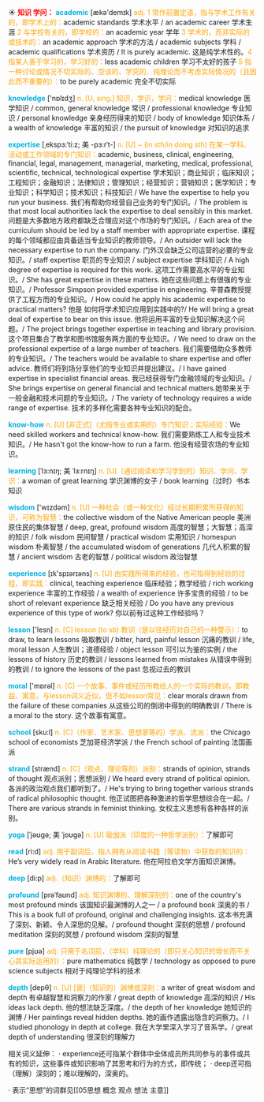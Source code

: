 ☀ <font color="red">**知识 学问：**</font>
<font color="sky blue">**academic**</font> [ækə'demɪk] 
<font color="orange">adj. 1 常作前置定语，指与学术工作有关的，即学术上的：</font>academic standards 学术水平 / an academic career 学术生涯 <font color="orange">2 与学校有关的，即学校的：</font>an academic year 学年 <font color="orange">3 学术的，而非实际的或技术的：</font>an academic approach 学术的方法 / academic subjects 学科 / academic qualifications 学术资历 / It is purely academic. 这是纯学术性的。<font color="orange">4 指某人善于学习的，学习好的：</font>less academic children 学习不太好的孩子 <font color="orange">5 指一种讨论或情况不切实际的、空谈的、学究的、纯理论而不考虑实际情况的（且因此而不重要的）：</font>to be purely academic 完全不切实际

<font color="sky blue">**knowledge**</font> ['nɒlɪdӡ] 
<font color="orange">n. [U, sing.] 知识，学识，学问：</font>medical knowledge 医学知识 / common, general knowledge 常识 / professional knowledge 专业知识 / personal knowledge 亲身经历得来的知识 / body of knowledge 知识体系 / a wealth of knowledge 丰富的知识 / the pursuit of knowledge 对知识的追求
                      
<font color="sky blue">**expertise**</font> [ˌekspɜ:ˈti:z; 美 -pɜ:rˈt-]
<font color="orange">n. [U] ~ (in sth/in doing sth) 在某一学科、活动或工作领域的专门知识：</font>academic, business, clinical, engineering, financial, legal, management, managerial, marketing, medical, professional, scientific, technical, technological expertise 学术知识；商业知识；临床知识；工程知识；金融知识；法律知识；管理知识；经营知识；营销知识；医学知识；专业知识；科学知识；技术知识；科技知识 / We have the expertise to help you run your business. 我们有帮助你经营自己业务的专门知识。/ The problem is that most local authorities lack the expertise to deal sensibly in this market. 问题是大多数地方政府都缺乏合理应对这个市场的专门知识。/ Each area of the curriculum should be led by a staff member with appropriate expertise. 课程的每个领域都应由具备适当专业知识的教师领导。/ An outsider will lack the necessary expertise to run the company. 门外汉会缺乏公司运营的必要的专业知识。/ staff expertise 职员的专业知识 / subject expertise 学科知识 / A high degree of expertise is required for this work. 这项工作需要高水平的专业知识。/ She has great expertise in these matters. 她在这些问题上有很强的专业知识。/ Professor Simpson provided expertise in engineering. 辛普森教授提供了工程方而的专业知识。/ How could he apply his academic expertise to practical matters? 他是 如何将学术知识应用到实践中的?/ He will bring a great deal of expertise to bear on this issue. 他将运用丰富的专业知识解决这个问题。/ The project brings together expertise in teaching and library provision. 这个项目集合了教学和图书馆服务两方面的专业知识。/ We need to draw on the professional expertise of a large number of teachers. 我们需要借助众多教师的专业知识。/ The teachers would be available to share expertise and offer advice. 教师们将到场分享他们的专业知识并提出建议。/ I have gained expertise in specialist financial areas. 我已经获得专门金融领域的专业知识。/ She brings expertise on general financial and technical matters.她带来关于一般金融和技术问题的专业知识。/ The variety of technology requires a wide range of expertise. 技术的多样化需要各种专业知识的配合。
           
<font color="sky blue">**know-how**</font>
<font color="orange">n. [U] [非正式]（尤指专业或实用的）专门知识；实际经验：</font>We need skilled workers and technical know-how. 我们需要熟练工人和专业技术知识。/ He hasn't got the know-how to run a farm. 他没有经营农场的专业知识。

<font color="sky blue">**learning**</font> [ˈlɜ:nɪŋ; 美 ˈlɜ:rnɪŋ]
<font color="orange">n. [U]（通过阅读和学习学到的）知识、学问、学识：</font>a woman of great learning 学识渊博的女子 / book learning（过时）书本知识

<font color="sky blue">**wisdom**</font> ['wɪzdəm] 
<font color="orange">n. [U] 一种社会（或一种文化）经过长期积累所获得的知识，可称为智慧：</font>the collective wisdom of the Native American people 美洲原住民的集体智慧 / deep, great, profound wisdom 高度的智慧；大智慧；高深的知识 / folk wisdom 民间智慧 / practical wisdom 实用知识 / homespun wisdom 朴素智慧 / the accumulated wisdom of generations 几代人积累的智慧 / ancient wisdom 古老的智慧 / political wisdom 政治智慧

<font color="sky blue">**experience**</font> [ɪk'spɪərɪəns] 
<font color="orange">n. [U] 由实践所得来的经验，也可指得到经验的过程，即实践：</font>clinical, teaching experience 临床经验；教学经验 / rich working experience 丰富的工作经验 / a wealth of experience 许多宝贵的经验 / to be short of relevant experience 缺乏相关经验 / Do you have any previous experience of this type of work? 你以前有过这种工作经验吗？ 

<font color="sky blue">**lesson**</font> ['lesn] 
<font color="orange">n. [C] lesson (to sb) 教训（是以往经历对自己的一种警示）：</font>to draw, to learn lessons 吸取教训 / bitter, hard, painful lesson 沉痛的教训 / life, moral lesson 人生教训；道德经验 / object lesson 可引以为鉴的实例 / the lessons of history 历史的教训 / lessons learned from mistakes 从错误中得到的教训 / to ignore the lessons of the past 忽视过去的教训

<font color="sky blue">**moral**</font> ['mɒrəl] 
<font color="orange">n. [C] 一个故事、事件或经历所教给人的一个实际的教训，即教益、寓意。与lesson词义近似，但不如lesson常见：</font>clear morals drawn from the failure of these companies 从这些公司的倒闭中得到的明确教训 / There is a moral to the story. 这个故事有寓意。

<font color="sky blue">**school**</font> [sku:l] 
<font color="orange">n. [C]（作家、艺术家、思想家等的）学派、流派：</font>the Chicago school of economists 芝加哥经济学派 / the French school of painting 法国画派
           
<font color="sky blue">**strand**</font> [strænd]
<font color="orange">n. [C]（观点、理论等的）派别：</font>strands of opinion, strands of thought 观点派别；思想派别 / We heard every strand of political opinion. 各派的政治观点我们都听到了。/ He's trying to bring together various strands of radical philosophic thought. 他正试图把各种激进的哲学思想综合在一起。/ There are various strands in feminist thinking. 女权主义思想有各种各样的派别。
           
<font color="sky blue">**yoga**</font> [ˈjəʊgə; 美 ˈjoʊgə]
<font color="orange">n. [U] 瑜伽派（印度的一种哲学派别）：</font>了解即可

<font color="sky blue">**read**</font> [ri:d] 
<font color="orange">adj. 用于副词后，指人拥有从阅读书籍（等读物）中获取的知识的：</font>He’s very widely read in Arabic literature. 他在阿拉伯文学方面知识渊博。

<font color="sky blue">**deep**</font> [di:p] 
<font color="orange">adj.（知识）渊博的：</font>了解即可
           
<font color="sky blue">**profound**</font> [prəˈfaʊnd]
<font color="orange">adj. 知识渊博的、理解深刻的：</font>one of the country's most profound minds 该国知识最渊博的人之一 / a profound book 深奥的书 / This is a book full of profound, original and challenging insights. 这本书充满了深刻、新颖、令人深思的见解。/ profound thought 深刻的思想 / profound meditation 深刻的冥想 / profound wisdom 深刻的智慧

<font color="sky blue">**pure**</font> [pjʊə] 
<font color="orange">adj. 只用于名词前，（学科）纯理论的（即只关心知识的增长而不关心其实际运用的）：</font>pure mathematics 纯数学 / technology as opposed to pure science subjects 相对于纯理论学科的技术

<font color="sky blue">**depth**</font> [depθ] 
<font color="orange">n. [U] [褒]（知识的）渊博或深刻：</font>a writer of great wisdom and depth 有卓越智慧和洞察力的作家 / great depth of knowledge 高深的知识 / His ideas lack depth. 他的想法缺乏深度。/ the depth of her knowledge 她知识的渊博 / Her paintings reveal hidden depths. 她的画作透露出隐含的洞察力。/ I studied phonology in depth at college. 我在大学里深入学习了音系学。/ great depth of understanding 很深刻的理解力

相关词义延伸：
· experience还可指某个群体中全体成员所共同参与的事件或共有的知识，这些事件或知识影响了其思考和行为的方式，即传统；
· deep还可指（理解）深刻的；难以理解的，深奥的。

· 表示“思想”的词群见[[05思想 概念 观点 想法 主意]]
